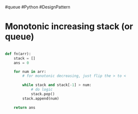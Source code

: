 
#queue #Python #DesignPattern
# Monotonic increasing stack (or queue)


```python

def fn(arr):
    stack = []
    ans = 0

    for num in arr:
        # for monotonic decreasing, just flip the > to <
        
        while stack and stack[-1] > num:
            # do logic
            stack.pop()
        stack.append(num)
        
    return ans

```

